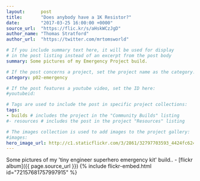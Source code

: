 ```yaml
---
layout:      post
title:       "Does anybody have a 1K Resistor?"
date:        "2017-03-25 16:00:00 +0000"
source_url:  "https://flic.kr/s/aHskWCzJgD"
author_name: "Thomas Stratford"
author_url:  "https://twitter.com/mrtomsworld"

# If you include summary text here, it will be used for display
# in the post listing instead of an excerpt from the post body
summary: Some pictures of my Emergency Project build.

# If the post concerns a project, set the project name as the category:
category: p02-emergency

# If the post features a youtube video, set the ID here:
#youtubeid:

# Tags are used to include the post in specific project collections:
tags:
- builds # includes the project in the "Community Builds" listing
#- resources # includes the post in the project "Resources" listing

# The images collection is used to add images to the project gallery:
#images:
hero_image_url: http://c1.staticflickr.com/3/2861/32797703593_4424fc624e_k.jpg
---
```


Some pictures of my 'tiny engineer superhero emergency kit' build.. - [flickr album]({{ page.source_url }})
{% include flickr-embed.html id="72157681757997915" %}

